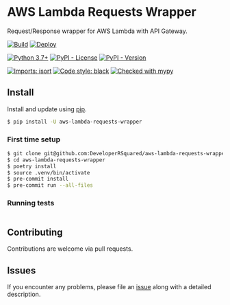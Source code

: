 # AWS Lambda Requests Wrapper

Request/Response wrapper for AWS Lambda with API Gateway.

[![Build](https://github.com/DeveloperRSquared/aws-lambda-requests-wrapper/actions/workflows/build.yaml/badge.svg)](https://github.com/DeveloperRSquared/aws-lambda-requests-wrapper/actions/workflows/build.yaml)
[![Deploy](https://github.com/DeveloperRSquared/aws-lambda-requests-wrapper/actions/workflows/deploy.yaml/badge.svg)](https://github.com/DeveloperRSquared/aws-lambda-requests-wrapper/actions/workflows/deploy.yaml)

[![Python 3.7+](https://img.shields.io/badge/python-3.7+-brightgreen.svg)](#aws-lambda-requests-wrapper)
[![PyPI - License](https://img.shields.io/pypi/l/aws-lambda-requests-wrapper.svg)](LICENSE)
[![PyPI - Version](https://img.shields.io/pypi/v/aws-lambda-requests-wrapper.svg)](https://pypi.org/project/aws-lambda-requests-wrapper)

[![Imports: isort](https://img.shields.io/badge/%20imports-isort-%231674b1?style=flat&labelColor=ef8336)](https://pycqa.github.io/isort/)
[![Code style: black](https://img.shields.io/badge/code%20style-black-000000.svg)](https://github.com/psf/black)
[![Checked with mypy](http://www.mypy-lang.org/static/mypy_badge.svg)](http://mypy-lang.org/)

## Install

Install and update using [pip](https://pypi.org/project/aws-lambda-requests-wrapper/).

```sh
$ pip install -U aws-lambda-requests-wrapper
```

### First time setup

```sh
$ git clone git@github.com:DeveloperRSquared/aws-lambda-requests-wrapper.git
$ cd aws-lambda-requests-wrapper
$ poetry install
$ source .venv/bin/activate
$ pre-commit install
$ pre-commit run --all-files
```

### Running tests

```sh

```

## Contributing

Contributions are welcome via pull requests.

## Issues

If you encounter any problems, please file an
[issue](https://github.com/DeveloperRSquared/aws-lambda-requests-wrapper/issues) along with a
detailed description.
